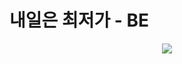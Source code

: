 # 내일은 최저가 - BE

<p align="center">
  <img src="https://github.com/SHIN1501020/testReadMe/assets/72782380/0c88557d-9be6-44fe-9088-652f9f5336c0">
</p>
